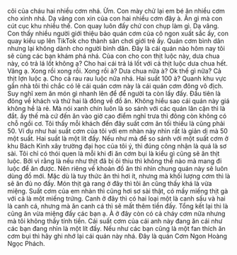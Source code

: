 côi của cháu hai nhiều cơm nhá. Ừm. Con mày chử lại em bé ăn nhiều cơm cho xinh nhá. Dạ vâng con xin của con hai nhiều cơm đây à. Ăn gì mà con cút cục khu nhiều thế. Con quay luôn đấy chứ con chụp làm gì. Dạ vâng. Con thấy nhiều người giới thiệu bảo quán cơm của cô ngon xuất sắc ấy, con quay kiểu up lên TikTok cho thành sân chơi giới trẻ ấy. Quán cơm bình dân nhưng lại không dành cho người bình dân. Đây là cái quán nào hôm nay tôi sẽ cùng các bạn khám phá nhá. Của con cho con thịt luộc này, dưa chua này, có trả lá lốt không ạ? Cho hai cái trả lá lốt với cả thịt luộc dưa chua hết. Vâng ạ. Xong rồi xong rồi. Xong rồi à? Dưa chua nữa à? Ok thế gì nữa? Cả thịt lợn luộc ạ. Cho cả rau rau luộc nữa nhá. Hai suất 100 à? Quanh khu vực gần nhà tôi thì chắc có lẽ cái quán cơm này là cái quán cơm đông vô địch. Suy nghĩ xem ăn món gì nhanh lên để để người ta còn lấy đấy. Đầu tiên là đông về khách và thứ hai là đông về đồ ăn. Không hiểu sao cái quán này giá không hề là rẻ. Mà nói xanh chín luôn là so sánh với các quán lân cận thì là đắt. ấy thế mà cứ đến ăn vào giờ cao điểm nghỉ trưa thì đông còn không có chỗ ngồi cơ. Tôi thấy mỗi khách đến đây suất cơm ăn tối thiểu là cũng phải 50. Ví dụ như hai suất cơm của tôi với em nhàn này nhìn rất là giản dị mà 50 một suất. Hai suất là một lít đấy. Nếu như mà để so sánh với một suất cơm ở khu Bách Kinh xây trường đại học của tôi ý, thì đúng công nhận là quá là sơ sài. Tôi chỉ có thói quen là mỗi khi đi ăn cơm bụi là kiểu gì cũng sẽ ăn thịt luộc. Bởi vì rằng là nếu như thịt đã bị ôi thiu thì không thể nào mà mang đi luộc để ăn được. Nên riêng về khoản đồ ăn thì nhìn chung quán này sẽ luôn dùng đồ mới. Mặc dù là tuy thức ăn thì hơi ít, nhưng mà khối lượng cơm thì là sẽ ăn đủ no đấy. Món thịt gà rang ở đây thì tôi ăn cũng thấy khá là vừa miệng. Suất cơm của em nhàn thì cũng hơi sơ sài thật, có mấy miếng thịt gà với cả là một miếng trứng. Canh ở đây thì có hai loại một là canh sấu và hai là canh cá, nhưng mà ăn canh cá thì sẽ mất thêm tiền đấy. Tổng kết lại thì là cũng ăn vừa miệng đấy các bạn ạ. À ở đây còn có cả cháy cơm nữa nhưng mà tôi không thấy tính tiền. Cái suất cơm của cái anh này đang ăn cái như các bạn đang nhìn là một lít đấy. Nếu như các bạn cũng là một fan thích ăn cơm bụi thì hãy ghi nhớ lại cái quán này nhá. Đây là quán Cơm Ngon Hoàng Ngọc Phách.